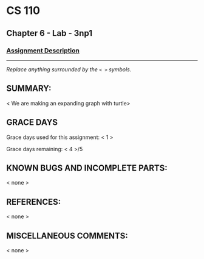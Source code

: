# CS 110
## Chapter 6 - Lab - 3np1

### [Assignment Description](https://docs.google.com/document/d/1k8qs8vIsvlLiU3KX9Uql6LjVPWp0CBAjo_oArBhH2k4/edit?usp=sharing)

***

_Replace anything surrounded by the `< >` symbols._

## SUMMARY:
 < We are making an expanding graph with turtle>

## GRACE DAYS
Grace days used for this assignment: < 1 >

Grace days remaining: < 4 >/5

## KNOWN BUGS AND INCOMPLETE PARTS:
 < none >

## REFERENCES:
 < none >

## MISCELLANEOUS COMMENTS:
 < none >
